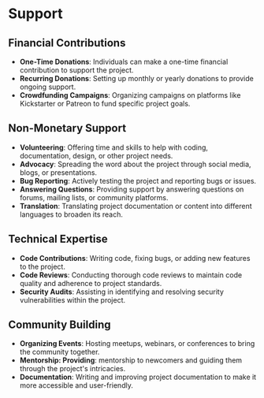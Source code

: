 # Support

## Financial Contributions

- **One-Time Donations**: Individuals can make a one-time financial contribution to support the project.
- **Recurring Donations**: Setting up monthly or yearly donations to provide ongoing support.
- **Crowdfunding Campaigns**: Organizing campaigns on platforms like Kickstarter or Patreon to fund specific project goals.

## Non-Monetary Support

- **Volunteering**: Offering time and skills to help with coding, documentation, design, or other project needs.
- **Advocacy**: Spreading the word about the project through social media, blogs, or presentations.
- **Bug Reporting**: Actively testing the project and reporting bugs or issues.
- **Answering Questions**: Providing support by answering questions on forums, mailing lists, or community platforms.
- **Translation**: Translating project documentation or content into different languages to broaden its reach.

## Technical Expertise

- **Code Contributions**: Writing code, fixing bugs, or adding new features to the project.
- **Code Reviews**: Conducting thorough code reviews to maintain code quality and adherence to project standards.
- **Security Audits**: Assisting in identifying and resolving security vulnerabilities within the project.

## Community Building

- **Organizing Events**: Hosting meetups, webinars, or conferences to bring the community together.
- **Mentorship: Providing**: mentorship to newcomers and guiding them through the project's intricacies.
- **Documentation**: Writing and improving project documentation to make it more accessible and user-friendly.
